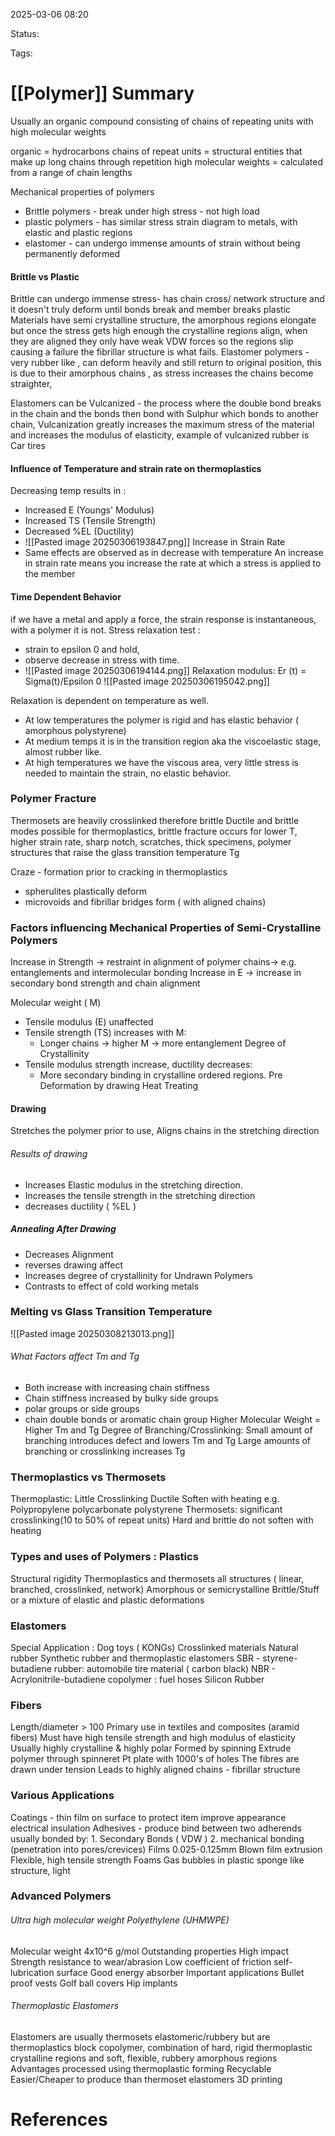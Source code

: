 2025-03-06 08:20

Status:

Tags:

# [[Polymer]] Summary


Usually an organic compound consisting of chains of repeating units with high molecular weights

organic = hydrocarbons
chains of repeat units = structural entities that make up long chains through repetition
high molecular weights = calculated from a range of chain lengths

Mechanical properties of polymers
- Brittle polymers - break under high stress - not high load
- plastic polymers - has similar stress strain diagram to metals, with elastic and plastic regions
- elastomer - can undergo immense amounts of strain without being permanently deformed

#### Brittle vs Plastic
Brittle can undergo immense stress- has chain cross/ network structure and it doesn't truly deform until bonds break and member breaks
plastic Materials have semi crystalline structure, the amorphous regions elongate but once the stress gets high enough the crystalline regions align, when they are aligned they only have weak VDW forces so the regions slip causing a failure the fibrillar structure is what fails.
Elastomer polymers - very rubber like , can deform heavily and still return to original position, this is due to their amorphous chains , as stress increases the chains become straighter,

Elastomers can be Vulcanized -  the process where the double bond breaks in the chain and the bonds then bond with Sulphur which bonds to another chain, Vulcanization greatly increases the maximum stress of the material and increases the modulus of elasticity, example of vulcanized rubber is Car tires

#### Influence of Temperature and strain rate on thermoplastics
Decreasing temp results in :
- Increased E (Youngs' Modulus)
- Increased TS (Tensile Strength)
- Decreased %EL (Ductility)
- ![[Pasted image 20250306193847.png]]
Increase in Strain Rate
- Same effects are observed as in decrease with temperature
An increase in strain rate means you increase the rate at which a stress is applied to the member

#### Time Dependent Behavior
if we have a metal and apply a force, the strain response is instantaneous, with a polymer it is not.
Stress relaxation test : 
- strain to epsilon 0 and hold, 
- observe decrease in stress with time.
- ![[Pasted image 20250306194144.png]]
Relaxation modulus:
Er (t) = Sigma(t)/Epsilon 0
![[Pasted image 20250306195042.png]]

Relaxation is dependent on temperature as well.
- At low temperatures the polymer is rigid and has elastic behavior ( amorphous polystyrene)
- At medium temps it is in the transition region aka the viscoelastic stage, almost rubber like.
- At high temperatures we have the viscous area, very little stress is needed to maintain the strain, no elastic behavior. 

### Polymer Fracture
Thermosets are heavily crosslinked therefore brittle
Ductile and brittle modes possible for thermoplastics, brittle fracture occurs for lower T, higher strain rate, sharp notch, scratches, thick specimens, polymer structures that raise the glass transition temperature Tg

Craze - formation prior to cracking in thermoplastics
- spherulites plastically deform
- microvoids and fibrillar bridges form ( with aligned chains)


### Factors influencing Mechanical Properties of Semi-Crystalline Polymers
Increase in Strength -> restraint in alignment of polymer chains-> e.g. entanglements and intermolecular bonding
Increase in E -> increase in secondary bond strength and chain alignment

Molecular weight ( M)
- Tensile modulus (E) unaffected
- Tensile strength (TS) increases with M:
	- Longer chains -> higher M -> more entanglement
Degree of Crystallinity
- Tensile modulus strength increase, ductility decreases:
	- More secondary binding in crystalline ordered regions.
Pre Deformation by drawing
Heat Treating


#### Drawing
Stretches the polymer prior to use, 
Aligns chains in the stretching direction
###### Results of drawing
- Increases Elastic modulus in the stretching direction.
- Increases the tensile strength in the stretching direction
- decreases ductility ( %EL )
##### Annealing After Drawing
- Decreases Alignment
- reverses drawing affect
- Increases degree of crystallinity for Undrawn Polymers
- Contrasts to effect of cold working metals

### Melting vs Glass Transition Temperature
![[Pasted image 20250308213013.png]]
###### What Factors affect Tm and Tg
- Both increase with increasing chain stiffness
- Chain stiffness increased by bulky side groups
- polar groups or side groups
- chain double bonds or aromatic chain group
Higher Molecular Weight = Higher Tm and Tg
Degree of Branching/Crosslinking:
	Small amount of branching introduces defect and lowers Tm and Tg
	Large amounts of branching or crosslinking increases Tg

### Thermoplastics vs Thermosets
Thermoplastic:
	Little Crosslinking
	Ductile
	Soften with heating
	e.g.
		Polypropylene
		polycarbonate
		polystyrene
Thermosets:
	significant crosslinking(10 to 50% of repeat units)
	Hard and brittle
	do not soften with heating


### Types and uses of Polymers : Plastics
Structural rigidity
Thermoplastics and thermosets
all structures ( linear, branched, crosslinked, network)
Amorphous or semicrystalline
Brittle/Stuff or a mixture of elastic and plastic deformations

### Elastomers
Special Application : Dog toys ( KONGs)
Crosslinked materials
	Natural rubber
	Synthetic rubber and thermoplastic elastomers
		SBR - styrene-butadiene rubber: automobile tire material ( carbon black)
		NBR - Acrylonitrile-butadiene copolymer : fuel hoses
	Silicon Rubber

### Fibers
Length/diameter > 100
Primary use in textiles and composites (aramid fibers)
	Must have high tensile strength and high modulus of elasticity
	Usually highly crystalline & highly polar
Formed by spinning 
	Extrude polymer through spinneret
		Pt plate with 1000's of holes
		The fibres are drawn under tension
		Leads to highly aligned chains - fibrillar structure

### Various Applications
Coatings - thin film on surface
	to protect item
	improve appearance
	electrical insulation
Adhesives - produce bind between two adherends\
	usually bonded by:
	1. Secondary Bonds ( VDW )
	2. mechanical bonding (penetration into pores/crevices)
Films
	0.025-0.125mm
	Blown film extrusion
	Flexible, high tensile strength
Foams
	Gas bubbles in plastic
	sponge like structure, light


### Advanced Polymers
###### Ultra high molecular weight Polyethylene (UHMWPE)
Molecular weight 4x10^6 g/mol
Outstanding properties
	High impact Strength
	resistance to wear/abrasion
	Low coefficient of friction
	self-lubrication surface
	Good energy absorber
Important applications
	Bullet proof vests
	Golf ball covers
	Hip implants
###### Thermoplastic Elastomers
Elastomers are usually thermosets
elastomeric/rubbery but are thermoplastics
block copolymer, combination of 
	hard, rigid thermoplastic crystalline regions and 
	soft, flexible, rubbery amorphous regions 
Advantages
	processed using thermoplastic forming
	Recyclable
	Easier/Cheaper to produce than thermoset elastomers
	3D printing

# References
